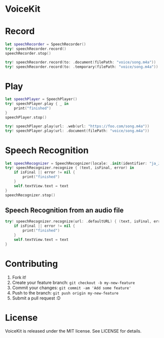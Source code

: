 VoiceKit
===

# Record

```swift
let speechRecorder = SpeechRecorder()
try! speechRecorder.record()
speechRecorder.stop()
```

```swift
try! speechRecorder.record(to: .document(filePath: "voice/song.m4a"))
try! speechRecorder.record(to: .temporary(filePath: "voice/song.m4a"))
```

# Play

```swift
let speechPlayer = SpeechPlayer()
try! speechPlayer.play { _ in
    print("finished")
}
speechPlayer.stop()
```

```swift
try! speechPlayer.play(url: .web(url: "https://foo.com/song.m4a"))
try! speechPlayer.play(url: .document(filePath: "voice/song.m4a"))
```

# Speech Recognition

```swift
let speechRecognizer = SpeechRecognizer(locale: .init(identifier: "ja_JP"))!
try! speechRecognizer.recognize { (text, isFinal, error) in
    if isFinal || error != nil {
        print("finished")
    }
    self.textView.text = text
}
speechRecognizer.stop()
```

## Speech Recognition from an audio file

```swift
try! speechRecognizer.recognize(url: .defaultURL) { (text, isFinal, error) in
	if isFinal || error != nil {
		print("finished")
	}
	self.textView.text = text
}
```

# Contributing

1. Fork it!
2. Create your feature branch: `git checkout -b my-new-feature`
3. Commit your changes: `git commit -am 'Add some feature'`
4. Push to the branch: `git push origin my-new-feature`
5. Submit a pull request :D

# License

VoiceKit is released under the MIT license. See LICENSE for details.
